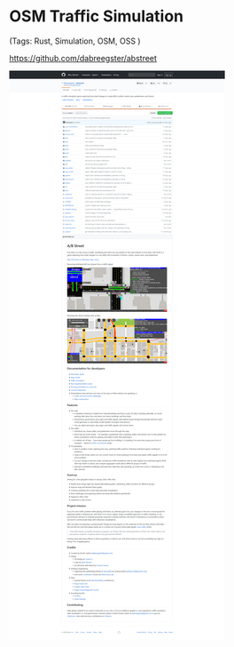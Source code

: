 ﻿# OSM Traffic Simulation 

(Tags: Rust, Simulation, OSM, OSS )


https://github.com/dabreegster/abstreet


![Screenshot 2020 01 06 Osm Traffic Simulation](../pic/Screenshot_2020-01-06-osm-traffic-simulation.png)
